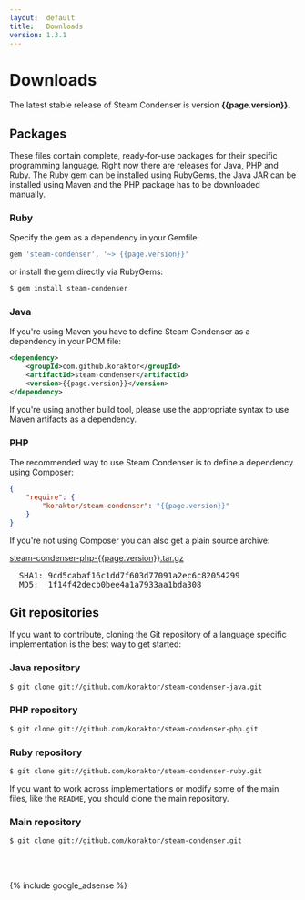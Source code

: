 ```yaml
---
layout:  default
title:   Downloads
version: 1.3.1
---
```

Downloads
=========

The latest stable release of Steam Condenser is version **{{page.version}}**.

## Packages
These files contain complete, ready-for-use packages for their specific
programming language. Right now there are releases for Java, PHP and Ruby.
The Ruby gem can be installed using RubyGems, the Java JAR can be installed
using Maven and the PHP package has to be downloaded manually.

### Ruby

Specify the gem as a dependency in your Gemfile:

```ruby
gem 'steam-condenser', '~> {{page.version}}'
```

or install the gem directly via RubyGems:

```sh
$ gem install steam-condenser
```

### Java

If you're using Maven you have to define Steam Condenser as a dependency in
your POM file:

```xml
<dependency>
    <groupId>com.github.koraktor</groupId>
    <artifactId>steam-condenser</artifactId>
    <version>{{page.version}}</version>
</dependency>
```

If you're using another build tool, please use the appropriate syntax to use
Maven artifacts as a dependency.

### PHP

The recommended way to use Steam Condenser is to define a dependency using
Composer:

```json
{
    "require": {
        "koraktor/steam-condenser": "{{page.version}}"
    }
}
```

If you're not using Composer you can also get a plain source archive:

<div class="download">
  <a href="https://github.com/koraktor/steam-condenser-php/archive/{{page.version}}.tar.gz">steam-condenser-php-{{page.version}}.tar.gz</a>
  <br>
  <pre>
  SHA1: 9cd5cabaf16c1dd7f603d77091a2ec6c82054299
  MD5:  1f14f42decb0bee4a1a7933aa1bda308</pre>
</div>

## Git repositories
If you want to contribute, cloning the Git repository of a language specific
implementation is the best way to get started:

### Java repository

```sh
$ git clone git://github.com/koraktor/steam-condenser-java.git
```

### PHP repository

```sh
$ git clone git://github.com/koraktor/steam-condenser-php.git
```

### Ruby repository

```sh
$ git clone git://github.com/koraktor/steam-condenser-ruby.git
```

If you want to work across implementations or modify some of the main files,
like the `README`, you should clone the main repository.

### Main repository

```sh
$ git clone git://github.com/koraktor/steam-condenser.git
```

<br><br>

{% include google_adsense %}
